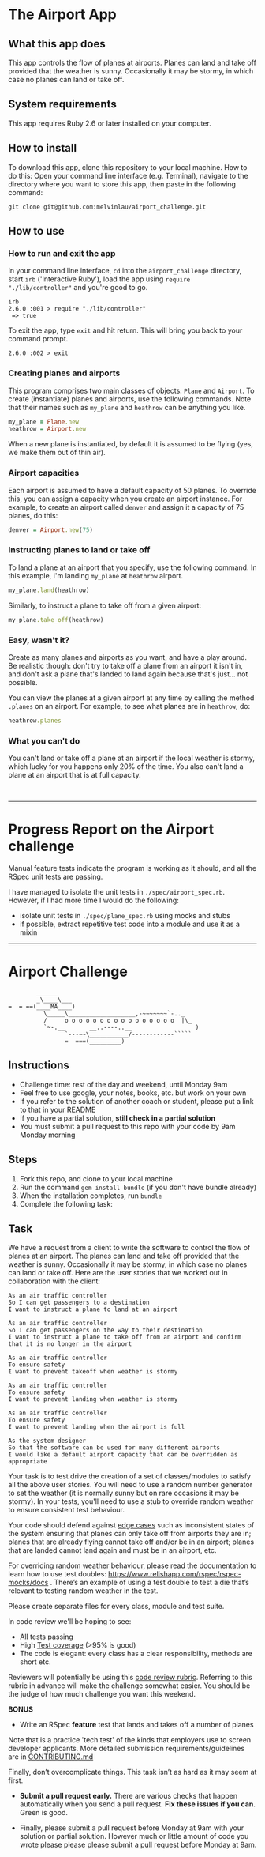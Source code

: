 # The Airport App

## What this app does

This app controls the flow of planes at airports. Planes can land and take off provided that the weather is sunny. Occasionally it may be stormy, in which case no planes can land or take off.

## System requirements

This app requires Ruby 2.6 or later installed on your computer.

## How to install

To download this app, clone this repository to your local machine.  How to do this: Open your command line interface (e.g. Terminal), navigate to the directory where you want to store this app, then paste in the following command:

```shell
git clone git@github.com:melvinlau/airport_challenge.git
```

## How to use

### How to run and exit the app

In your command line interface, `cd` into the `airport_challenge` directory, start `irb` ('Interactive Ruby'), load the app using `require "./lib/controller"` and you're good to go.

```shell
irb
2.6.0 :001 > require "./lib/controller"
 => true
```

To exit the app, type `exit` and hit return.  This will bring you back to your command prompt.

```shell
2.6.0 :002 > exit
```

### Creating planes and airports

This program comprises two main classes of objects: `Plane` and `Airport`. To create (instantiate) planes and airports, use the following commands. Note that their names such as `my_plane` and `heathrow` can be anything you like.

```ruby
my_plane = Plane.new
heathrow = Airport.new
```

When a new plane is instantiated, by default it is assumed to be flying (yes, we make them out of thin air).

### Airport capacities

Each airport is assumed to have a default capacity of 50 planes.  To override this, you can assign a capacity when you create an airport instance.  For example, to create an airport called `denver` and assign it a capacity of 75 planes, do this:

```ruby
denver = Airport.new(75)
```

### Instructing planes to land or take off

To land a plane at an airport that you specify, use the following command.  In this example, I'm landing `my_plane` at `heathrow` airport.

```ruby
my_plane.land(heathrow)
```

Similarly, to instruct a plane to take off from a given airport:

```ruby
my_plane.take_off(heathrow)
```

### Easy, wasn't it?

Create as many planes and airports as you want, and have a play around.  Be realistic though: don't try to take off a plane from an airport it isn't in, and don't ask a plane that's landed to land again because that's just... not possible.

You can view the planes at a given airport at any time by calling the method `.planes` on an airport. For example, to see what planes are in `heathrow`, do:

```ruby
heathrow.planes
```

### What you can't do

You can't land or take off a plane at an airport if the local weather is stormy, which lucky for you happens only 20% of the time. You also can't land a plane at an airport that is at full capacity.

&nbsp;

---

# Progress Report on the Airport challenge

Manual feature tests indicate the program is working as it should, and all the RSpec unit tests are passing.

I have managed to isolate the unit tests in `./spec/airport_spec.rb`.  However, if I had more time I would do the following:

- isolate unit tests in `./spec/plane_spec.rb` using mocks and stubs
- if possible, extract repetitive test code into a module and use it as a mixin

---

Airport Challenge
=================

```
        ______
        _\____\___
=  = ==(____MA____)
          \_____\___________________,-~~~~~~~`-.._
          /     o o o o o o o o o o o o o o o o  |\_
          `~-.__       __..----..__                  )
                `---~~\___________/------------`````
                =  ===(_________)

```

Instructions
---------

* Challenge time: rest of the day and weekend, until Monday 9am
* Feel free to use google, your notes, books, etc. but work on your own
* If you refer to the solution of another coach or student, please put a link to that in your README
* If you have a partial solution, **still check in a partial solution**
* You must submit a pull request to this repo with your code by 9am Monday morning

Steps
-------

1. Fork this repo, and clone to your local machine
2. Run the command `gem install bundle` (if you don't have bundle already)
3. When the installation completes, run `bundle`
4. Complete the following task:

Task
-----

We have a request from a client to write the software to control the flow of planes at an airport. The planes can land and take off provided that the weather is sunny. Occasionally it may be stormy, in which case no planes can land or take off.  Here are the user stories that we worked out in collaboration with the client:

```
As an air traffic controller
So I can get passengers to a destination
I want to instruct a plane to land at an airport

As an air traffic controller
So I can get passengers on the way to their destination
I want to instruct a plane to take off from an airport and confirm that it is no longer in the airport

As an air traffic controller
To ensure safety
I want to prevent takeoff when weather is stormy

As an air traffic controller
To ensure safety
I want to prevent landing when weather is stormy

As an air traffic controller
To ensure safety
I want to prevent landing when the airport is full

As the system designer
So that the software can be used for many different airports
I would like a default airport capacity that can be overridden as appropriate
```

Your task is to test drive the creation of a set of classes/modules to satisfy all the above user stories. You will need to use a random number generator to set the weather (it is normally sunny but on rare occasions it may be stormy). In your tests, you'll need to use a stub to override random weather to ensure consistent test behaviour.

Your code should defend against [edge cases](http://programmers.stackexchange.com/questions/125587/what-are-the-difference-between-an-edge-case-a-corner-case-a-base-case-and-a-b) such as inconsistent states of the system ensuring that planes can only take off from airports they are in; planes that are already flying cannot take off and/or be in an airport; planes that are landed cannot land again and must be in an airport, etc.

For overriding random weather behaviour, please read the documentation to learn how to use test doubles: https://www.relishapp.com/rspec/rspec-mocks/docs . There’s an example of using a test double to test a die that’s relevant to testing random weather in the test.

Please create separate files for every class, module and test suite.

In code review we'll be hoping to see:

* All tests passing
* High [Test coverage](https://github.com/makersacademy/course/blob/master/pills/test_coverage.md) (>95% is good)
* The code is elegant: every class has a clear responsibility, methods are short etc.

Reviewers will potentially be using this [code review rubric](docs/review.md).  Referring to this rubric in advance will make the challenge somewhat easier.  You should be the judge of how much challenge you want this weekend.

**BONUS**

* Write an RSpec **feature** test that lands and takes off a number of planes

Note that is a practice 'tech test' of the kinds that employers use to screen developer applicants.  More detailed submission requirements/guidelines are in [CONTRIBUTING.md](CONTRIBUTING.md)

Finally, don’t overcomplicate things. This task isn’t as hard as it may seem at first.

* **Submit a pull request early.**  There are various checks that happen automatically when you send a pull request.  **Fix these issues if you can**.  Green is good.

* Finally, please submit a pull request before Monday at 9am with your solution or partial solution.  However much or little amount of code you wrote please please please submit a pull request before Monday at 9am.
